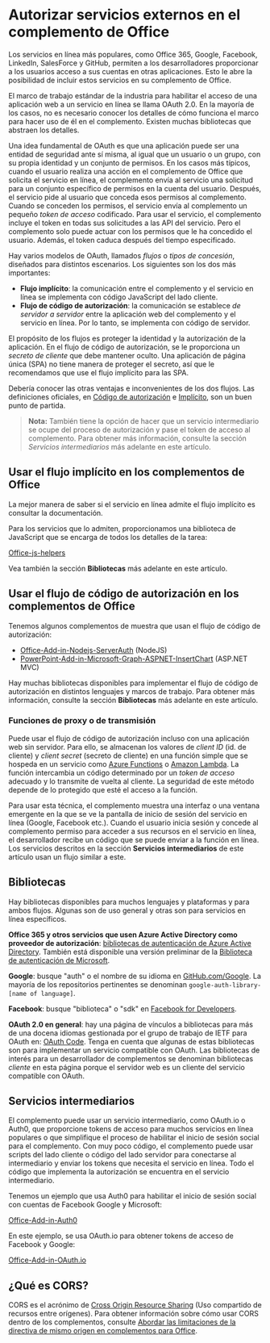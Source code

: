 # <a name="authorize-external-services-in-your-office-add-in"></a>Autorizar servicios externos en el complemento de Office

Los servicios en línea más populares, como Office 365, Google, Facebook, LinkedIn, SalesForce y GitHub, permiten a los desarrolladores proporcionar a los usuarios acceso a sus cuentas en otras aplicaciones. Esto le abre la posibilidad de incluir estos servicios en su complemento de Office. 

El marco de trabajo estándar de la industria para habilitar el acceso de una aplicación web a un servicio en línea se llama OAuth 2.0. En la mayoría de los casos, no es necesario conocer los detalles de cómo funciona el marco para hacer uso de él en el complemento. Existen muchas bibliotecas que abstraen los detalles.

Una idea fundamental de OAuth es que una aplicación puede ser una entidad de seguridad ante sí misma, al igual que un usuario o un grupo, con su propia identidad y un conjunto de permisos. En los casos más típicos, cuando el usuario realiza una acción en el complemento de Office que solicita el servicio en línea, el complemento envía al servicio una solicitud para un conjunto específico de permisos en la cuenta del usuario. Después, el servicio pide al usuario que conceda esos permisos al complemento. Cuando se conceden los permisos, el servicio envía al complemento un pequeño *token de acceso* codificado. Para usar el servicio, el complemento incluye el token en todas sus solicitudes a las API del servicio. Pero el complemento solo puede actuar con los permisos que le ha concedido el usuario. Además, el token caduca después del tiempo especificado.

Hay varios modelos de OAuth, llamados *flujos* o *tipos de concesión*, diseñados para distintos escenarios. Los siguientes son los dos más importantes:

- **Flujo implícito**: la comunicación entre el complemento y el servicio en línea se implementa con código JavaScript del lado cliente.
- **Flujo de código de autorización**: la comunicación se establece *de servidor a servidor* entre la aplicación web del complemento y el servicio en línea. Por lo tanto, se implementa con código de servidor.

El propósito de los flujos es proteger la identidad y la autorización de la aplicación. En el flujo de código de autorización, se le proporciona un *secreto de cliente* que debe mantener oculto. Una aplicación de página única (SPA) no tiene manera de proteger el secreto, así que le recomendamos que use el flujo implícito para las SPA. 

Debería conocer las otras ventajas e inconvenientes de los dos flujos. Las definiciones oficiales, en [Código de autorización](https://tools.ietf.org/html/rfc6749#section-1.3.1) e [Implícito](https://tools.ietf.org/html/rfc6749#section-1.3.2), son un buen punto de partida. 

>**Nota:** También tiene la opción de hacer que un servicio intermediario se ocupe del proceso de autorización y pase el token de acceso al complemento. Para obtener más información, consulte la sección *Servicios intermediarios* más adelante en este artículo.

## <a name="using-the-implicit-flow-in-office-add-ins"></a>Usar el flujo implícito en los complementos de Office
La mejor manera de saber si el servicio en línea admite el flujo implícito es consultar la documentación.

Para los servicios que lo admiten, proporcionamos una biblioteca de JavaScript que se encarga de todos los detalles de la tarea:

[Office-js-helpers](https://github.com/OfficeDev/office-js-helpers)

Vea también la sección **Bibliotecas** más adelante en este artículo.

## <a name="using-the-authorization-code-flow-in-office-add-ins"></a>Usar el flujo de código de autorización en los complementos de Office

Tenemos algunos complementos de muestra que usan el flujo de código de autorización:

- [Office-Add-in-Nodejs-ServerAuth](https://github.com/OfficeDev/Office-Add-in-Nodejs-ServerAuth) (NodeJS)
- [PowerPoint-Add-in-Microsoft-Graph-ASPNET-InsertChart](https://github.com/OfficeDev/PowerPoint-Add-in-Microsoft-Graph-ASPNET-InsertChart) (ASP.NET MVC)

Hay muchas bibliotecas disponibles para implementar el flujo de código de autorización en distintos lenguajes y marcos de trabajo. Para obtener más información, consulte la sección **Bibliotecas** más adelante en este artículo.

### <a name="relayproxy-functions"></a>Funciones de proxy o de transmisión

Puede usar el flujo de código de autorización incluso con una aplicación web sin servidor. Para ello, se almacenan los valores de *client ID* (id. de cliente) y *client secret* (secreto de cliente) en una función simple que se hospeda en un servicio como [Azure Functions](https://azure.microsoft.com/en-us/services/functions) o [Amazon Lambda](https://aws.amazon.com/lambda). La función intercambia un código determinado por un *token de acceso* adecuado y lo transmite de vuelta al cliente. La seguridad de este método depende de lo protegido que esté el acceso a la función.

Para usar esta técnica, el complemento muestra una interfaz o una ventana emergente en la que se ve la pantalla de inicio de sesión del servicio en línea (Google, Facebook etc.). Cuando el usuario inicia sesión y concede al complemento permiso para acceder a sus recursos en el servicio en línea, el desarrollador recibe un código que se puede enviar a la función en línea. Los servicios descritos en la sección **Servicios intermediarios** de este artículo usan un flujo similar a este. 

## <a name="libraries"></a>Bibliotecas

Hay bibliotecas disponibles para muchos lenguajes y plataformas y para ambos flujos. Algunas son de uso general y otras son para servicios en línea específicos. 

**Office 365 y otros servicios que usen Azure Active Directory como proveedor de autorización**: [bibliotecas de autenticación de Azure Active Directory](https://azure.microsoft.com/en-us/documentation/articles/active-directory-authentication-libraries/). También está disponible una versión preliminar de la [Biblioteca de autenticación de Microsoft](https://www.nuget.org/packages/Microsoft.Identity.Client).

**Google**: busque "auth" o el nombre de su idioma en [GitHub.com/Google](https://github.com/google). La mayoría de los repositorios pertinentes se denominan `google-auth-library-[name of language]`.

**Facebook**: busque "biblioteca" o "sdk" en [Facebook for Developers](https://developers.facebook.com). 

**OAuth 2.0 en general**: hay una página de vínculos a bibliotecas para más de una docena idiomas gestionada por el grupo de trabajo de IETF para OAuth en: [OAuth Code](http://oauth.net/code/). Tenga en cuenta que algunas de estas bibliotecas son para implementar un servicio compatible con OAuth. Las bibliotecas de interés para un desarrollador de complementos se denominan bibliotecas *cliente* en esta página porque el servidor web es un cliente del servicio compatible con OAuth.

## <a name="middleman-services"></a>Servicios intermediarios

El complemento puede usar un servicio intermediario, como OAuth.io o Auth0, que proporcione tokens de acceso para muchos servicios en línea populares o que simplifique el proceso de habilitar el inicio de sesión social para el complemento. Con muy poco código, el complemento puede usar scripts del lado cliente o código del lado servidor para conectarse al intermediario y enviar los tokens que necesita el servicio en línea. Todo el código que implementa la autorización se encuentra en el servicio intermediario. 

Tenemos un ejemplo que usa Auth0 para habilitar el inicio de sesión social con cuentas de Facebook Google y Microsoft:

[Office-Add-in-Auth0](https://github.com/OfficeDev/Office-Add-in-Auth0)

En este ejemplo, se usa OAuth.io para obtener tokens de acceso de Facebook y Google:

[Office-Add-in-OAuth.io](https://github.com/OfficeDev/Office-Add-in-OAuth.io)

## <a name="what-is-cors"></a>¿Qué es CORS?

CORS es el acrónimo de [Cross Origin Resource Sharing](https://developer.mozilla.org/en-US/docs/Web/HTTP/Access_control_CORS) (Uso compartido de recursos entre orígenes). Para obtener información sobre cómo usar CORS dentro de los complementos, consulte [Abordar las limitaciones de la directiva de mismo origen en complementos para Office](http://dev.office.com/docs/add-ins/develop/addressing-same-origin-policy-limitations).
